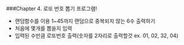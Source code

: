 ###Chapter 4. 로또 번호 뽑기 프로그램!

- 랜덤함수를 이용 1~45까지 랜덤으로 중복되지 않는 6수 출력하기
- 처음에 몇개를 뽑을지 입력
- 입력된 수만큼 로또번호 출력(숫자를 2자리로 출력할것 ex. 01, 02, 32, 04)
